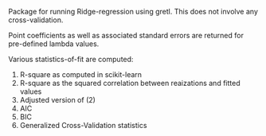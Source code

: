 Package for running Ridge-regression using gretl. This does not involve any cross-validation.

Point coefficients as well as associated standard errors are returned for pre-defined lambda values.

Various statistics-of-fit are computed:
1) R-square as computed in scikit-learn
2) R-square as the squared correlation between reaizations and fitted values
3) Adjusted version of (2)
4) AIC
5) BIC
6) Generalized Cross-Validation statistics
